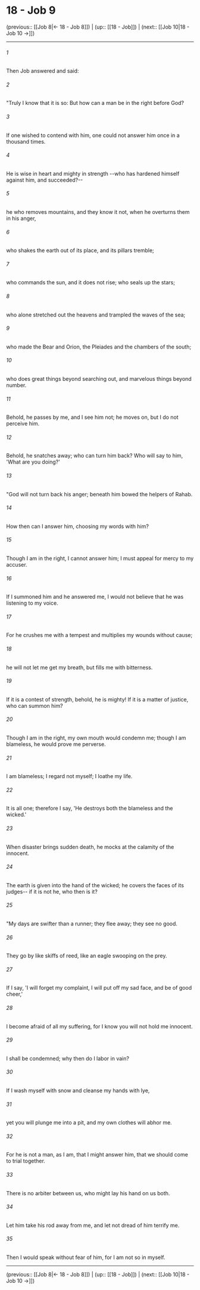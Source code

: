 # 18 - Job 9

(previous:: [[Job 8|← 18 - Job 8]]) | (up:: [[18 - Job]]) | (next:: [[Job 10|18 - Job 10 →]])

***


###### 1 
Then Job answered and said: 

###### 2 
"Truly I know that it is so: But how can a man be in the right before God? 

###### 3 
If one wished to contend with him, one could not answer him once in a thousand times. 

###### 4 
He is wise in heart and mighty in strength --who has hardened himself against him, and succeeded?-- 

###### 5 
he who removes mountains, and they know it not, when he overturns them in his anger, 

###### 6 
who shakes the earth out of its place, and its pillars tremble; 

###### 7 
who commands the sun, and it does not rise; who seals up the stars; 

###### 8 
who alone stretched out the heavens and trampled the waves of the sea; 

###### 9 
who made the Bear and Orion, the Pleiades and the chambers of the south; 

###### 10 
who does great things beyond searching out, and marvelous things beyond number. 

###### 11 
Behold, he passes by me, and I see him not; he moves on, but I do not perceive him. 

###### 12 
Behold, he snatches away; who can turn him back? Who will say to him, 'What are you doing?' 

###### 13 
"God will not turn back his anger; beneath him bowed the helpers of Rahab. 

###### 14 
How then can I answer him, choosing my words with him? 

###### 15 
Though I am in the right, I cannot answer him; I must appeal for mercy to my accuser. 

###### 16 
If I summoned him and he answered me, I would not believe that he was listening to my voice. 

###### 17 
For he crushes me with a tempest and multiplies my wounds without cause; 

###### 18 
he will not let me get my breath, but fills me with bitterness. 

###### 19 
If it is a contest of strength, behold, he is mighty! If it is a matter of justice, who can summon him? 

###### 20 
Though I am in the right, my own mouth would condemn me; though I am blameless, he would prove me perverse. 

###### 21 
I am blameless; I regard not myself; I loathe my life. 

###### 22 
It is all one; therefore I say, 'He destroys both the blameless and the wicked.' 

###### 23 
When disaster brings sudden death, he mocks at the calamity of the innocent. 

###### 24 
The earth is given into the hand of the wicked; he covers the faces of its judges-- if it is not he, who then is it? 

###### 25 
"My days are swifter than a runner; they flee away; they see no good. 

###### 26 
They go by like skiffs of reed, like an eagle swooping on the prey. 

###### 27 
If I say, 'I will forget my complaint, I will put off my sad face, and be of good cheer,' 

###### 28 
I become afraid of all my suffering, for I know you will not hold me innocent. 

###### 29 
I shall be condemned; why then do I labor in vain? 

###### 30 
If I wash myself with snow and cleanse my hands with lye, 

###### 31 
yet you will plunge me into a pit, and my own clothes will abhor me. 

###### 32 
For he is not a man, as I am, that I might answer him, that we should come to trial together. 

###### 33 
There is no arbiter between us, who might lay his hand on us both. 

###### 34 
Let him take his rod away from me, and let not dread of him terrify me. 

###### 35 
Then I would speak without fear of him, for I am not so in myself.

***

(previous:: [[Job 8|← 18 - Job 8]]) | (up:: [[18 - Job]]) | (next:: [[Job 10|18 - Job 10 →]])
